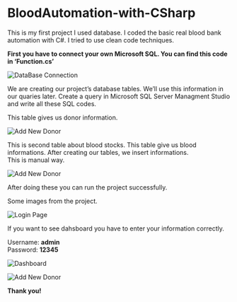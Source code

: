 # BloodAutomation-with-CSharp

This is my first project I used database. I coded the basic real blood bank automation with C#. I tried to use clean code techniques.

<b>First you have to connect your own Microsoft SQL. You can find this code in ‘Function.cs’</b>

![DataBase Connection](https://i.hizliresim.com/WKlmLF.png)

We are creating our project’s database tables. We’ll use this information in our quaries later.
Create a query in Microsoft SQL Server Managment Studio and write all these SQL codes. 
<br>

This table gives us donor information.

![Add New Donor](https://i.hizliresim.com/DJ6MbQ.png)

This is second table about blood stocks. This table give us blood informations. After creating our tables, we insert informations. <br> This is manual way. 

![Add New Donor](https://i.hizliresim.com/2gqkAR.png)

After doing these you can run the project successfully.

Some images from the project.

![Login Page](https://i.hizliresim.com/nQC46S.png)

If you want to see dahsboard you have to enter your information correctly. 

Username: <b>admin</b> <br> Password: <b>12345</b>

![Dashboard](https://i.hizliresim.com/Kf1Boc.png)

![Add New Donor](https://i.hizliresim.com/oncHVv.png)

<b>Thank you!</b>
